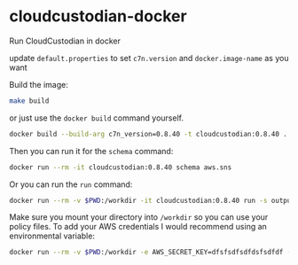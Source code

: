 # cloudcustodian-docker

Run CloudCustodian in docker


update ```default.properties``` to set ```c7n.version``` and ```docker.image-name``` as you want

Build the image:
```bash
make build
``` 

or just use the ```docker build``` command yourself.

```bash
docker build --build-arg c7n_version=0.8.40 -t cloudcustodian:0.8.40 .
```

Then you can run it for the ```schema``` command:
```bash
docker run --rm -it cloudcustodian:0.8.40 schema aws.sns
```

Or you can run the ```run``` command:
```bash
docker run --rm -v $PWD:/workdir -it cloudcustodian:0.8.40 run -s output
```

Make sure you mount your directory into ```/workdir``` so you can use your policy files.  To add your 
AWS credentials I would recommend using an environmental variable:
```bash
docker run --rm -v $PWD:/workdir -e AWS_SECRET_KEY=dfsfsdfsdfdsfsdfdf -e AWS_OTHER_SECRET=fdhfhdsfshdifhsd -it cloudcustodian:0.8.40 run -s output
```

